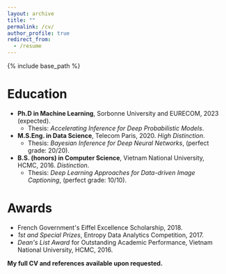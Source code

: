 ```yaml
---
layout: archive
title: ""
permalink: /cv/
author_profile: true
redirect_from:
  - /resume
---
```


{% include base_path %}

Education
======
* **Ph.D in Machine Learning**, Sorbonne University and EURECOM, 2023 (expected).
  * Thesis: *Accelerating Inference for Deep Probabilistic Models*.
* **M.S.Eng. in Data Science**, Telecom Paris, 2020. *High Distinction*.
  * Thesis: *Bayesian Inference for Deep Neural Networks*, (perfect grade: 20/20).
* **B.S. (honors) in Computer Science**, Vietnam National University, HCMC, 2016. *Distinction*.
  * Thesis: *Deep Learning Approaches for Data-driven Image Captioning*, (perfect grade: 10/10).


Awards
======
* French Government's Eiffel Excellence Scholarship, 2018.
* *1st and Special Prizes*, Entropy Data Analytics Competition, 2017.
* *Dean's List Award* for Outstanding Academic Performance, Vietnam National University, HCMC, 2016.

**My full CV and references available upon requested.**